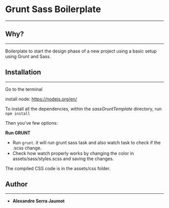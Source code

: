 # Grunt Sass Boilerplate
---------------

## Why?
---------------

Boilerplate to start the design phase of a new project using a basic setup using Grunt and Sass.

## Installation
---------------
  Go to the terminal

  install node: https://nodejs.org/en/

  To install all the dependencies, within the *sassGruntTemplate* directory, run `npm install`

  Then you've few options:

**Run GRUNT**
  - Run `grunt`. it will run grunt sass task and also watch task to check if the .scss change.
  - Check how watch properly works by changing the color in assets/sass/styles.scss and saving the changes.

  The compiled CSS code is in the assets/css folder.

## Author
---------------

* **Alexandre Serra Jaumot**
